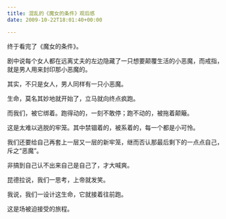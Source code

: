 ```yaml
---
title: 混乱的《魔女的条件》观后感
date: 2009-10-22T18:01:40+00:00

---
```

终于看完了《魔女的条件》。

剧中说每个女人都在远离丈夫的左边隐藏了一只想要颠覆生活的小恶魔，而戒指，就是男人用来封印那小恶魔的。
  
其实，不只是女人，男人同样有一只小恶魔。

生命，莫名其妙地就开始了，立马就向终点疯跑。
  
而我们，被它绑着。跑得动的，一刻不敢停；跑不动的，被拖着颠簸。

这是太难以逃脱的牢笼。其中禁锢着的，被系着的，每一个都是小可怜。
  
我们还要给自己再套上一层又一层的新牢笼，继而否认那最后剩下的一点点自己，斥之“恶魔”。
  
非搞到自己认不出来自己是自己了，才大喊爽。

昆德拉说，我们一思考，上帝就发笑。
  
我说，我们一设计这生命，它就接着往前跑。

这是场被迫接受的旅程。

